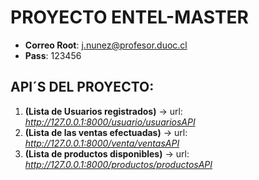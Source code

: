 # PROYECTO ENTEL-MASTER

* **Correo Root**: j.nunez@profesor.duoc.cl
* **Pass**:        123456


## API´S DEL PROYECTO:
1. **(Lista de Usuarios registrados)** -> url: *http://127.0.0.1:8000/usuario/usuariosAPI*      
2. **(Lista de las ventas efectuadas)** -> url: *http://127.0.0.1:8000/venta/ventasAPI*         
3. **(Lista de productos disponibles)** -> url: *http://127.0.0.1:8000/productos/productosAPI*
